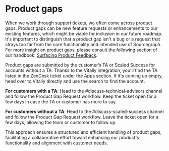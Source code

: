# Product gaps

When we work through support tickets, we often come across product gaps. Product gaps can be new feature requests or enhancements to our existing features, which might be viable for inclusion in our future roadmap. It's important to distinguish that a product gap isn't a bug or a request that strays too far from the core functionality and intended use of Sourcegraph. For more insight on product gaps, please consult the following section of our handbook: [Surfacing Product Feedback](../../../product/process/feedback/surfacing_product_feedback.md#product-gaps).

Product gaps are submitted by the customer’s TA or Scaled Success for accounts without a TA. Thanks to the Vitally integration, you'll find the TA listed in the ZenDesk ticket under the Apps section. If it's coming up empty, head over to Vitally directly and use the search to find the account.

**For customers with a TA**: Head to the #discuss-technical-advisors channel and follow the Product Gap Request workflow. Keep the ticket open for a few days in case the TA or customer has more to say.

**For customers without a TA**: Head to the #discuss-scaled-success channel and follow the Product Gap Request workflow. Leave the ticket open for a few days, allowing the team or customer to follow up.

This approach ensures a structured and efficient handling of product gaps, facilitating a collaborative effort toward enhancing our product's functionality and alignment with customer needs.
